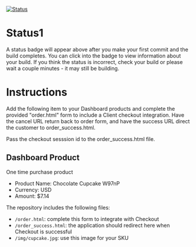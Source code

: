 [![Status](https://img.shields.io/badge/status-SUBMITTABLE%20COMMIT:%20ea33528709a9eae50de728d33674ee533d112d2b-brightgreen.svg)](https://github.com/raysaavedra-work/bakery_scaffold_NCkZotCxv2VjPwLr/commit/ea33528709a9eae50de728d33674ee533d112d2b)



# Status1

A status badge will appear above after you make your first commit and the build completes. You can click into the badge to view information about your build. If you think the status is incorrect, check your build or please wait a couple minutes - it may still be building.

# Instructions

Add the following item to your Dashboard products and complete the provided "order.html" form to include a Client checkout integration. Have the cancel URL return back to order form, and have the success URL direct the customer to order_success.html.

Pass the checkout sesssion id to the order_success.html file.

## Dashboard Product
One time purchase product
* Product Name: Chocolate Cupcake W97nP
* Currency: USD
* Amount: $7.14

The repository includes the following files:
* `/order.html`: complete this form to integrate with Checkout
* `/order_success.html`: the application should redirect here when Checkout is successful
* `/img/cupcake.jpg`: use this image for your SKU
